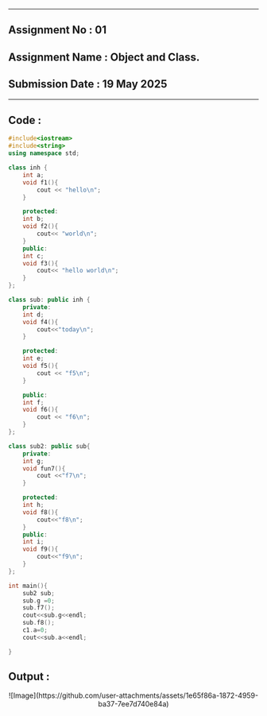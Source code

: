 
----------
## **Assignment No : 01**

## **Assignment Name : Object and Class.**

## **Submission Date : 19 May 2025**

----------

## **Code :**
```Cpp
#include<iostream>
#include<string>
using namespace std;

class inh {
    int a;
    void f1(){
        cout << "hello\n";
    }

    protected:
    int b;
    void f2(){
        cout<< "world\n";
    }
    public:
    int c;
    void f3(){
        cout<< "hello world\n";
    }
};

class sub: public inh {
    private:
    int d;
    void f4(){
        cout<<"today\n";
    }

    protected:
    int e;
    void f5(){
        cout << "f5\n";
    }

    public:
    int f;
    void f6(){
        cout << "f6\n";
    }
};

class sub2: public sub{
    private:
    int g;
    void fun7(){
        cout <<"f7\n";
    }

    protected:
    int h;
    void f8(){
        cout<<"f8\n";
    }
    public:
    int i;
    void f9(){
        cout<<"f9\n";
    }
};

int main(){
    sub2 sub;
    sub.g =0;
    sub.f7();
    cout<<sub.g<<endl;
    sub.f8();
    c1.a=0;
    cout<<sub.a<<endl;

}


```

## **Output :**
<p align="center">
![Image](https://github.com/user-attachments/assets/1e65f86a-1872-4959-ba37-7ee7d740e84a)

</p>





